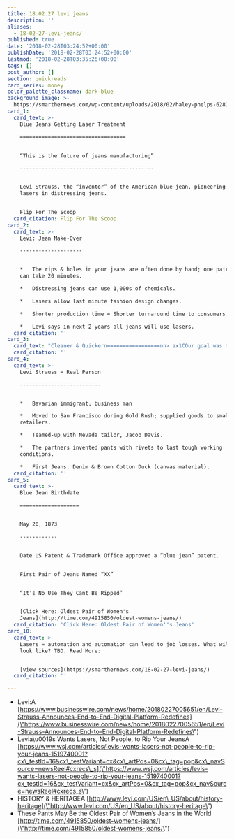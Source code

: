 ```yaml
---
title: 18.02.27 levi jeans
description: ''
aliases:
  - 18-02-27-levi-jeans/
published: true
date: '2018-02-28T03:24:52+00:00'
publishDate: '2018-02-28T03:24:52+00:00'
lastmod: '2018-02-28T03:35:26+00:00'
tags: []
post_author: []
section: quickreads
card_series: money
color_palette_classname: dark-blue
background_image: >-
  https://smarthernews.com/wp-content/uploads/2018/02/haley-phelps-62815-unsplash-360x360.jpg
card_1:
  card_text: >-
    Blue Jeans Getting Laser Treatment

    ==================================


    “This is the future of jeans manufacturing”

    -------------------------------------------


    Levi Strauss, the “inventor” of the American blue jean, pioneering use of
    lasers in distressing jeans.


    Flip For The Scoop
  card_citation: Flip For The Scoop
card_2:
  card_text: >-
    Levi: Jean Make-Over

    --------------------


    *   The rips & holes in your jeans are often done by hand; one pair of jeans
    can take 20 minutes.

    *   Distressing jeans can use 1,000s of chemicals.

    *   Lasers allow last minute fashion design changes.

    *   Shorter production time = Shorter turnaround time to consumers.

    *   Levi says in next 2 years all jeans will use lasers.
  card_citation: ''
card_3:
  card_text: "Cleaner & Quickern=================nn> ax1COur goal was to tackle two predominant industry challenges ax14 being able to respond quickly to changing consumer trends while making the manufacturing process more sustainable.ax1Dn> n> Chip Bergh, Levi Strauss President & CEO, Feb 27, 2018"
  card_citation: ''
card_4:
  card_text: >-
    Levi Strauss = Real Person

    --------------------------


    *   Bavarian immigrant; business man

    *   Moved to San Francisco during Gold Rush; supplied goods to small
    retailers.

    *   Teamed-up with Nevada tailor, Jacob Davis.

    *   The partners invented pants with rivets to last tough working
    conditions.

    *   First Jeans: Denim & Brown Cotton Duck (canvas material).
  card_citation: ''
card_5:
  card_text: >-
    Blue Jean Birthdate

    ===================


    May 20, 1873

    ------------


    Date US Patent & Trademark Office approved a “blue jean” patent.


    First Pair of Jeans Named “XX”


    “It’s No Use They Cant Be Ripped”


    [Click Here: Oldest Pair of Women's
    Jeans](http://time.com/4915850/oldest-womens-jeans/)
  card_citation: 'Click Here: Oldest Pair of Women''s Jeans'
card_10:
  card_text: >-
    Lasers = automation and automation can lead to job losses. What will that
    look like? TBD. Read More:


    [view sources](https://smarthernews.com/18-02-27-levi-jeans/)
  card_citation: ''

---
```

*   Levi:A [https://www.businesswire.com/news/home/20180227005651/en/Levi-Strauss-Announces-End-to-End-Digital-Platform-Redefines](\"https://www.businesswire.com/news/home/20180227005651/en/Levi-Strauss-Announces-End-to-End-Digital-Platform-Redefines\")
*   Levia\\u0019s Wants Lasers, Not People, to Rip Your JeansA [https://www.wsj.com/articles/levis-wants-lasers-not-people-to-rip-your-jeans-1519740001?cx\_testId=16&cx\_testVariant=cx&cx\_artPos=0&cx\_tag=pop&cx\_navSource=newsReel#cxrecs\_s](\"https://www.wsj.com/articles/levis-wants-lasers-not-people-to-rip-your-jeans-1519740001?cx_testId=16&cx_testVariant=cx&cx_artPos=0&cx_tag=pop&cx_navSource=newsReel#cxrecs_s\")
*   HISTORY & HERITAGEA [http://www.levi.com/US/en\_US/about/history-heritage](\"http://www.levi.com/US/en_US/about/history-heritage\")
*   These Pants May Be the Oldest Pair of Women’s Jeans in the World [http://time.com/4915850/oldest-womens-jeans/](\"http://time.com/4915850/oldest-womens-jeans/\")